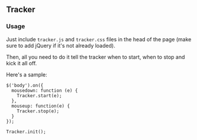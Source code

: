 ## Tracker

### Usage

Just include `tracker.js` and `tracker.css` files in the head of the page (make sure to add jQuery if it's not already loaded).

Then, all you need to do it tell the tracker when to start, when to stop and kick it all off.

Here's a sample:
```
$('body').on({
  mousedown: function (e) {
    Tracker.start(e);
  },
  mouseup: function(e) {
    Tracker.stop(e);
  }
});

Tracker.init();
```